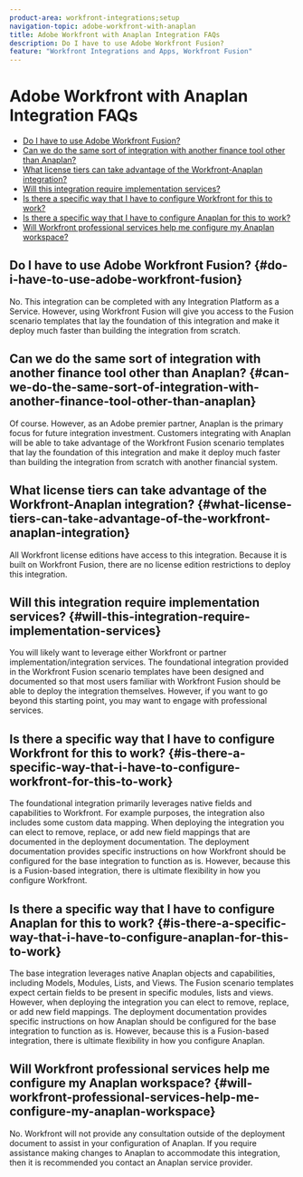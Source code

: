 ```yaml
---
product-area: workfront-integrations;setup
navigation-topic: adobe-workfront-with-anaplan
title: Adobe Workfront with Anaplan Integration FAQs
description: Do I have to use Adobe Workfront Fusion?
feature: "Workfront Integrations and Apps, Workfront Fusion"
---
```


# Adobe Workfront with Anaplan Integration FAQs

* [Do I have to use Adobe Workfront Fusion?](#do-i-have-to-use-adobe-workfront-fusion) 
* [Can we do the same sort of integration with another finance tool other than Anaplan?](#can-we-do-the-same-sort-of-integration-with-another-finance-tool-other-than-anaplan) 
* [What license tiers can take advantage of the Workfront-Anaplan integration?](#what-license-tiers-can-take-advantage-of-the-workfront-anaplan-integration) 
* [Will this integration require implementation services?](#will-this-integration-require-implementation-services) 
* [Is there a specific way that I have to configure Workfront for this to work?](#is-there-a-specific-way-that-i-have-to-configure-workfront-for-this-to-work) 
* [Is there a specific way that I have to configure Anaplan for this to work?](#is-there-a-specific-way-that-i-have-to-configure-anaplan-for-this-to-work) 
* [Will Workfront professional services help me configure my Anaplan workspace?](#will-workfront-professional-services-help-me-configure-my-anaplan-workspace)

## Do I have to use Adobe Workfront Fusion? {#do-i-have-to-use-adobe-workfront-fusion}

No. This integration can be completed with any Integration Platform as a Service. However, using Workfront Fusion will give you access to the Fusion scenario templates that lay the foundation of this integration and make it deploy much faster than building the integration from scratch.

## Can we do the same sort of integration with another finance tool other than Anaplan? {#can-we-do-the-same-sort-of-integration-with-another-finance-tool-other-than-anaplan}

Of course. However, as an Adobe premier partner, Anaplan is the primary focus for future integration investment. Customers integrating with Anaplan will be able to take advantage of the Workfront Fusion scenario templates that lay the foundation of this integration and make it deploy much faster than building the integration from scratch with another financial system.

## What license tiers can take advantage of the Workfront-Anaplan integration? {#what-license-tiers-can-take-advantage-of-the-workfront-anaplan-integration}

All Workfront license editions have access to this integration. Because it is built on Workfront Fusion, there are no license edition restrictions to deploy this integration.

## Will this integration require implementation services? {#will-this-integration-require-implementation-services}

You will likely want to leverage either Workfront or partner implementation/integration services. The foundational integration provided in the Workfront Fusion scenario templates have been designed and documented so that most users familiar with Workfront Fusion should be able to deploy the integration themselves. However, if you want to go beyond this starting point, you may want to engage with professional services.

## Is there a specific way that I have to configure Workfront for this to work? {#is-there-a-specific-way-that-i-have-to-configure-workfront-for-this-to-work}

The foundational integration primarily leverages native fields and capabilities to Workfront. For example purposes, the integration also includes some custom data mapping. When deploying the integration you can elect to remove, replace, or add new field mappings that are documented in the deployment documentation. The deployment documentation provides specific instructions on how Workfront should be configured for the base integration to function as is. However, because this is a Fusion-based integration, there is ultimate flexibility in how you configure Workfront.

## Is there a specific way that I have to configure Anaplan for this to work? {#is-there-a-specific-way-that-i-have-to-configure-anaplan-for-this-to-work}

The base integration leverages native Anaplan objects and capabilities, including Models, Modules, Lists, and Views. The Fusion scenario templates expect certain fields to be present in specific modules, lists and views. However, when deploying the integration you can elect to remove, replace, or add new field mappings. The deployment documentation provides specific instructions on how Anaplan should be configured for the base integration to function as is. However, because this is a Fusion-based integration, there is ultimate flexibility in how you configure Anaplan.

## Will Workfront professional services help me configure my Anaplan workspace? {#will-workfront-professional-services-help-me-configure-my-anaplan-workspace}

No. Workfront will not provide any consultation outside of the deployment document to assist in your configuration of Anaplan. If you require assistance making changes to Anaplan to accommodate this integration, then it is recommended you contact an Anaplan service provider.
